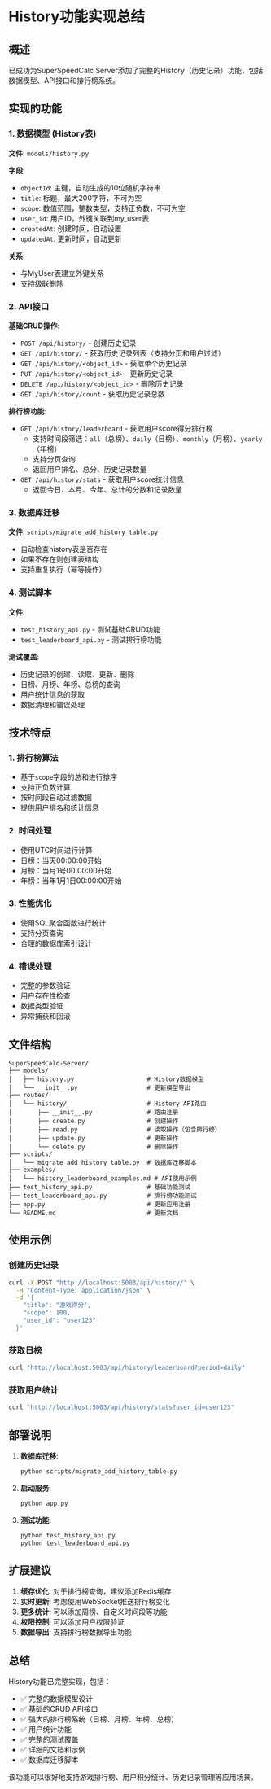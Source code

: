 # History功能实现总结

## 概述

已成功为SuperSpeedCalc Server添加了完整的History（历史记录）功能，包括数据模型、API接口和排行榜系统。

## 实现的功能

### 1. 数据模型 (History表)

**文件**: `models/history.py`

**字段**:
- `objectId`: 主键，自动生成的10位随机字符串
- `title`: 标题，最大200字符，不可为空
- `scope`: 数值范围，整数类型，支持正负数，不可为空
- `user_id`: 用户ID，外键关联到my_user表
- `createdAt`: 创建时间，自动设置
- `updatedAt`: 更新时间，自动更新

**关系**:
- 与MyUser表建立外键关系
- 支持级联删除

### 2. API接口

**基础CRUD操作**:
- `POST /api/history/` - 创建历史记录
- `GET /api/history/` - 获取历史记录列表（支持分页和用户过滤）
- `GET /api/history/<object_id>` - 获取单个历史记录
- `PUT /api/history/<object_id>` - 更新历史记录
- `DELETE /api/history/<object_id>` - 删除历史记录
- `GET /api/history/count` - 获取历史记录总数

**排行榜功能**:
- `GET /api/history/leaderboard` - 获取用户score得分排行榜
  - 支持时间段筛选：`all`（总榜）、`daily`（日榜）、`monthly`（月榜）、`yearly`（年榜）
  - 支持分页查询
  - 返回用户排名、总分、历史记录数量
- `GET /api/history/stats` - 获取用户score统计信息
  - 返回今日、本月、今年、总计的分数和记录数量

### 3. 数据库迁移

**文件**: `scripts/migrate_add_history_table.py`

- 自动检查history表是否存在
- 如果不存在则创建表结构
- 支持重复执行（幂等操作）

### 4. 测试脚本

**文件**:
- `test_history_api.py` - 测试基础CRUD功能
- `test_leaderboard_api.py` - 测试排行榜功能

**测试覆盖**:
- 历史记录的创建、读取、更新、删除
- 日榜、月榜、年榜、总榜的查询
- 用户统计信息的获取
- 数据清理和错误处理

## 技术特点

### 1. 排行榜算法
- 基于`scope`字段的总和进行排序
- 支持正负数计算
- 按时间段自动过滤数据
- 提供用户排名和统计信息

### 2. 时间处理
- 使用UTC时间进行计算
- 日榜：当天00:00:00开始
- 月榜：当月1号00:00:00开始
- 年榜：当年1月1日00:00:00开始

### 3. 性能优化
- 使用SQL聚合函数进行统计
- 支持分页查询
- 合理的数据库索引设计

### 4. 错误处理
- 完整的参数验证
- 用户存在性检查
- 数据类型验证
- 异常捕获和回滚

## 文件结构

```
SuperSpeedCalc-Server/
├── models/
│   ├── history.py                    # History数据模型
│   └── __init__.py                   # 更新模型导出
├── routes/
│   └── history/                      # History API路由
│       ├── __init__.py               # 路由注册
│       ├── create.py                 # 创建操作
│       ├── read.py                   # 读取操作（包含排行榜）
│       ├── update.py                 # 更新操作
│       └── delete.py                 # 删除操作
├── scripts/
│   └── migrate_add_history_table.py  # 数据库迁移脚本
├── examples/
│   └── history_leaderboard_examples.md # API使用示例
├── test_history_api.py               # 基础功能测试
├── test_leaderboard_api.py           # 排行榜功能测试
├── app.py                            # 更新应用注册
└── README.md                         # 更新文档
```

## 使用示例

### 创建历史记录
```bash
curl -X POST "http://localhost:5003/api/history/" \
  -H "Content-Type: application/json" \
  -d '{
    "title": "游戏得分",
    "scope": 100,
    "user_id": "user123"
  }'
```

### 获取日榜
```bash
curl "http://localhost:5003/api/history/leaderboard?period=daily"
```

### 获取用户统计
```bash
curl "http://localhost:5003/api/history/stats?user_id=user123"
```

## 部署说明

1. **数据库迁移**:
   ```bash
   python scripts/migrate_add_history_table.py
   ```

2. **启动服务**:
   ```bash
   python app.py
   ```

3. **测试功能**:
   ```bash
   python test_history_api.py
   python test_leaderboard_api.py
   ```

## 扩展建议

1. **缓存优化**: 对于排行榜查询，建议添加Redis缓存
2. **实时更新**: 考虑使用WebSocket推送排行榜变化
3. **更多统计**: 可以添加周榜、自定义时间段等功能
4. **权限控制**: 可以添加用户权限验证
5. **数据导出**: 支持排行榜数据导出功能

## 总结

History功能已完整实现，包括：
- ✅ 完整的数据模型设计
- ✅ 基础的CRUD API接口
- ✅ 强大的排行榜系统（日榜、月榜、年榜、总榜）
- ✅ 用户统计功能
- ✅ 完整的测试覆盖
- ✅ 详细的文档和示例
- ✅ 数据库迁移脚本

该功能可以很好地支持游戏排行榜、用户积分统计、历史记录管理等应用场景。
